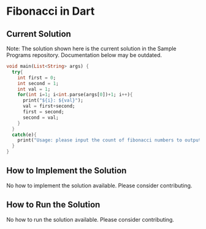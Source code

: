 # Fibonacci in Dart

## Current Solution

Note: The solution shown here is the current solution in the Sample Programs repository. Documentation below may be outdated.

```Dart
void main(List<String> args) {
  try{
    int first = 0;
    int second = 1;
    int val = 1;
    for(int i=1; i<int.parse(args[0])+1; i++){
      print("${i}: ${val}");
      val = first+second;
      first = second;
      second = val;
    }
  }
  catch(e){
    print("Usage: please input the count of fibonacci numbers to output");
  }
}


```

## How to Implement the Solution

No how to implement the solution available. Please consider contributing.

## How to Run the Solution

No how to run the solution available. Please consider contributing.